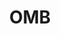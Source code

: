 ---
name: Karin Orvis**
department: Office of Management and Budget
sub-department: Office of the Chief Statistician of the U.S.
title: OMB
---